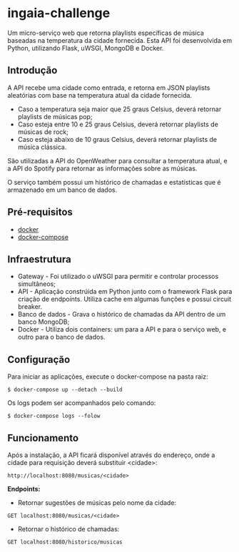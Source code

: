# ingaia-challenge

Um micro-serviço web que retorna playlists específicas de música baseadas na temperatura da cidade fornecida. Esta API foi desenvolvida em Python, utilizando Flask, uWSGI, MongoDB e Docker.

## Introdução

A API recebe uma cidade como entrada, e retorna em JSON playlists aleatórias com base na temperatura atual da cidade fornecida.
- Caso a temperatura seja maior que 25 graus Celsius, deverá retornar playlists de músicas pop;
- Caso esteja entre 10 e 25 graus Celsius, deverá retornar playlists de músicas de rock;
- Caso esteja abaixo de 10 graus Celsius, deverá retornar playlists de música clássica.

São utilizadas a API do OpenWeather para consultar a temperatura atual, e a API do Spotify para retornar as informações sobre as músicas.

O serviço também possui um histórico de chamadas e estatísticas que é armazenado em um banco de dados.

## Pré-requisitos

 - [docker](https://docs.docker.com/)
 - [docker-compose](https://docs.docker.com/compose/)

## Infraestrutura

 - Gateway - Foi utilizado o uWSGI para permitir e controlar processos simultâneos;
 - API - Aplicação constrúida em Python junto com o framework Flask para criação de endpoints. Utiliza cache em algumas funções e possui circuit breaker.
 - Banco de dados - Grava o histórico de chamadas da API dentro de um banco MongoDB;
 - Docker - Utiliza dois containers: um para a API e para o serviço web, e outro para o banco de dados.

## Configuração
Para iniciar as aplicações, execute o docker-compose na pasta raiz:
```
$ docker-compose up --detach --build
```
Os logs podem ser acompanhados pelo comando:  
```
$ docker-compose logs --folow
```
## Funcionamento

Após a instalação, a API ficará disponível através do endereço, onde a cidade para requisição deverá substituir \<cidade\>:

``http://localhost:8080/musicas/<cidade>``

**Endpoints:**

 - Retornar sugestões de músicas pelo nome da cidade:
```
GET localhost:8080/musicas/<cidade>
```
 - Retornar o histórico de chamadas:
``` 
GET localhost:8080/historico/musicas
```
